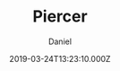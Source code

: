 ---
title: Piercer
github: https://github.com/danielkvist/hugo-piercer-theme
demo: https://piercer.netlify.com/
author: Daniel
ssg:
  - Hugo
cms:
  - Markdown
date: 2019-03-24T13:23:10.000Z
description: >-
  Piercer is a very customizable, fast and simple Hugo theme designed under the
  mobile-first philosophy.
draft: false
publish_date: '2019-03-24T13:23:10Z'
update_date: '2021-07-28T10:46:11Z'
github_star: 27
github_fork: 20
---